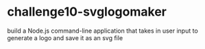 # challenge10-svglogomaker
build a Node.js command-line application that takes in user input to generate a logo and save it as an svg file
